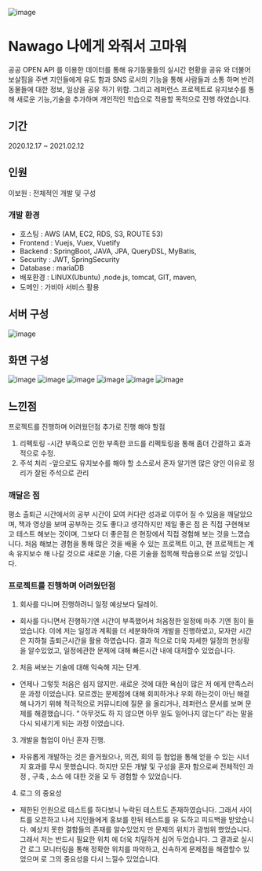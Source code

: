 ![image](https://user-images.githubusercontent.com/73633754/223451419-6f344c38-21ea-4b55-8dc9-f32d2a134675.png)

# Nawago 나에게 와줘서 고마워

공공 OPEN API 를 이용한 데이터를 통해 유기동물들의 실시간 현황을 공유
와 더불어 보살핌을 주변 지인들에게 유도 함과 SNS 로서의 기능을 통해
사람들과 소통 하며 반려 동물들에 대한 정보, 일상을 공유 하기 위함.
그리고 레퍼런스 프로젝트로 유지보수를 통해 새로운 기능,기술을 추가하며
개인적인 학습으로 적용할 목적으로 진행 하였습니다.

## 기간
2020.12.17 ~ 2021.02.12

## 인원
이보원 : 전체적인 개발 및 구성 

### 개발 환경

* 호스팅 : AWS (AM, EC2, RDS, S3, ROUTE 53)
* Frontend : Vuejs, Vuex, Vuetify
* Backend : SpringBoot, JAVA, JPA, QueryDSL, MyBatis,
* Security : JWT, SpringSecurity
* Database : mariaDB
* 배포환경 : LINUX(Ubuntu) ,node.js, tomcat, GIT, maven,
* 도메인 : 가비아 서비스 활용

## 서버 구성
![image](https://github.com/dlqhdnjs5/nawago_project/assets/73633754/8887528b-e5f2-49cf-a606-3679d18c07d4)

## 화면 구성
![image](https://github.com/dlqhdnjs5/nawago_project/assets/73633754/115bbe1b-b00e-4fec-a5a0-60cc002dcfa4)
![image](https://github.com/dlqhdnjs5/nawago_project/assets/73633754/8a8285d3-e18c-4ac3-a2cf-4633be062dc1)
![image](https://github.com/dlqhdnjs5/nawago_project/assets/73633754/630066c8-3c66-49db-bafa-cda02d381305)
![image](https://github.com/dlqhdnjs5/nawago_project/assets/73633754/179ffdb5-51c7-4793-8093-c64a64fc2c8a)
![image](https://github.com/dlqhdnjs5/nawago_project/assets/73633754/6921bb4c-bf1f-4bc1-8b90-dc4350194347)
![image](https://github.com/dlqhdnjs5/nawago_project/assets/73633754/75ba03b2-7e80-4dbb-8f80-115117b83234)

## 느낀점

프로젝트를 진행하며 어려웠던점 추가로 진행 해야 할점
1. 리펙토링
-시간 부족으로 인한 부족한 코드를 리펙토링을 통해 좀더 간결하고 효과적으로 수정.
2. 주석 처리
-앞으로도 유지보수를 해야 할 소스로서 혼자 알기엔 많은 양인 이유로 정리가 잘된 주석으로 관리


### 깨달은 점
평소 출퇴근 시간에서의 공부 시간이 모여 커다란 성과로 이루어 질 수 있음을 깨달았으며, 책과 영상을 보며 공부하는 것도 좋다고 생각하지만 제일 좋은 점 은 직접 구현해보고 테스트 해보는 것이며, 그보다 더 좋은점 은 현장에서 직접 경험해 보는 것을 느꼈습니다.
처음 해보는 경험을 통해 많은 것을 배울 수 있는 프로젝트 이고, 현 프로젝트는 계속 유지보수 해 나갈 것으로 새로운 기술, 다른 기술을 접목해 학습용으로 쓰일 것입니다.

### 프로젝트를 진행하며 어려웠던점

1. 회사를 다니며 진행하려니 일정 예상보다 딜레이.
- 회사를 다니면서 진행하기엔 시간이 부족했어서 처음정한 일정에 마추
기엔 힘이 들었습니다. 이에 저는 일정과 계획을 더 세분화하여 개발을
진행하였고, 모자란 시간은 지하철 출퇴근시간을 활용 하였습니다. 결과
적으로 더욱 자세한 일정의 현상황을 알수있었고, 일정에관한 문제에
대해 빠른시간 내에 대처할수 있었습니다.

2. 처음 써보는 기술에 대해 익숙해 지는 단계.
- 언제나 그렇듯 처음은 쉽지 않지만. 새로운 것에 대한 욕심이 많은 저
에게 만족스러운 과정 이었습니다. 모르겠는 문제점에 대해 회피하거나
우회 하는것이 아닌 해결해 나가기 위해 적극적으로 커뮤니티에 질문
을 올리거나, 레퍼런스 문서를 보며 문제를 해결했습니다. “ 아무것도 하
지 않으면 아무 일도 일어나지 않는다” 라는 말을 다시 되새기게 되는
과정 이였습니다.

3. 개발을 협업이 아닌 혼자 진행.
- 자유롭게 개발하는 것은 즐거웠으나, 의견, 회의 등 협업을 통해
얻을 수 있는 시너지 효과를 무시 못했습니다. 하지만 모든 개발 및
구성을 혼자 함으로써 전체적인 과정 , 구축 , 소스 에 대한 것을 모
두 경험할 수 있었습니다.

4. 로그 의 중요성
- 제한된 인원으로 테스트를 하다보니 누락된 테스트도 존재하였습니다.
그래서 사이트를 오픈하고 나서 지인들에게 홍보를 한뒤 테스트를 유
도하고 피드백을 받았습니다. 예상치 못한 결함들의 존재를 알수있었지
만 문제의 위치가 광범위 했었습니다. 그래서 저는 반드시 필요한 위치
에 더욱 치밀하게 심어 두었습니다. 그 결과로 실시간 로그 모니터링을
통해 정확한 위치를 파악하고, 신속하게 문제점을 해결할수 있었으며 로
그의 중요성을 다시 느낄수 있었습니다.
